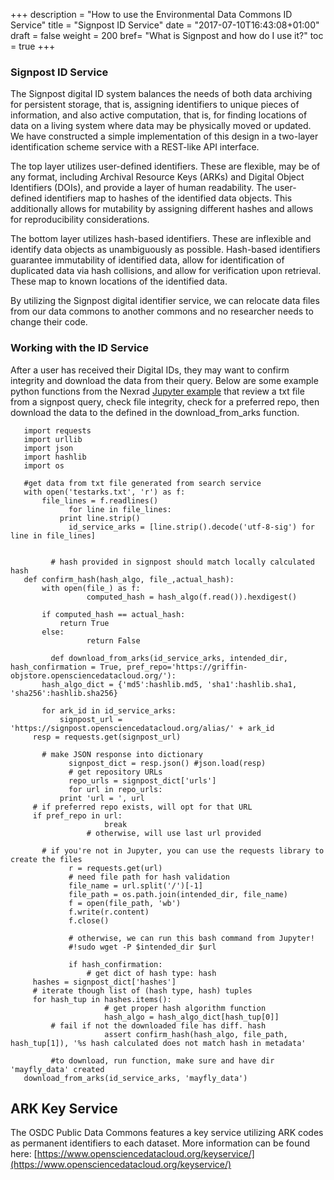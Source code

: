+++
description = "How to use the Environmental Data Commons ID Service"
title = "Signpost ID Service"
date = "2017-07-10T16:43:08+01:00"
draft = false
weight = 200
bref= "What is Signpost and how do I use it?"
toc = true
+++

### Signpost ID Service


The Signpost digital ID system balances the needs of both data archiving for persistent storage, that is, assigning identifiers to unique pieces of information, and also active computation, that is, for finding locations of data on a living system where data may be physically moved or updated. We have constructed a simple implementation of this design in a two-layer identification scheme service with a REST-like API interface.

The top layer utilizes user-defined identifiers. These are flexible, may be of any format, including Archival Resource Keys (ARKs) and Digital Object Identifiers (DOIs), and provide a layer of human readability.  The user-defined identifiers map to hashes of the identified data objects. This additionally allows for mutability by assigning different hashes and allows for reproducibility considerations.

The bottom layer utilizes hash-based identifiers. These are inflexible and identify data objects as unambiguously as possible. Hash-based identifiers guarantee immutability of identified data, allow for identification of duplicated data via hash collisions, and allow for verification upon retrieval. These map to known locations of the identified data.

By utilizing the Signpost digital identifier service, we can relocate data files from our data commons to another commons and no researcher needs to change their code.


### Working with the ID Service

After a user has received their Digital IDs, they may want to confirm integrity and download the data from their query.   Below are some example python functions from the Nexrad [Jupyter example](../python/) that review a txt file from a signpost query, check file integrity, check for a preferred repo, then download the data to the defined in the download_from_arks function.  

```    
   import requests
   import urllib
   import json
   import hashlib
   import os

   #get data from txt file generated from search service
   with open('testarks.txt', 'r') as f:
       file_lines = f.readlines()
             for line in file_lines:
           print line.strip() 
             id_service_arks = [line.strip().decode('utf-8-sig') for line in file_lines]


         # hash provided in signpost should match locally calculated hash
   def confirm_hash(hash_algo, file_,actual_hash):
       with open(file_) as f:
                 computed_hash = hash_algo(f.read()).hexdigest()
 
       if computed_hash == actual_hash:
           return True
       else:
                 return False
    
         def download_from_arks(id_service_arks, intended_dir, hash_confirmation = True, pref_repo='https://griffin-objstore.opensciencedatacloud.org/'):
       hash_algo_dict = {'md5':hashlib.md5, 'sha1':hashlib.sha1, 'sha256':hashlib.sha256}

       for ark_id in id_service_arks:
           signpost_url = 'https://signpost.opensciencedatacloud.org/alias/' + ark_id
     resp = requests.get(signpost_url)         
        
       # make JSON response into dictionary
             signpost_dict = resp.json() #json.load(resp)
             # get repository URLs
             repo_urls = signpost_dict['urls']
             for url in repo_urls:
           print 'url = ', url
     # if preferred repo exists, will opt for that URL
     if pref_repo in url:
                     break
                 # otherwise, will use last url provided

       # if you're not in Jupyter, you can use the requests library to create the files
             r = requests.get(url)
             # need file path for hash validation
             file_name = url.split('/')[-1]
             file_path = os.path.join(intended_dir, file_name)
             f = open(file_path, 'wb')
             f.write(r.content)
             f.close()
        
             # otherwise, we can run this bash command from Jupyter!
             #!sudo wget -P $intended_dir $url
       
             if hash_confirmation:
                 # get dict of hash type: hash
     hashes = signpost_dict['hashes']
     # iterate though list of (hash type, hash) tuples
     for hash_tup in hashes.items():
                     # get proper hash algorithm function
                     hash_algo = hash_algo_dict[hash_tup[0]]
         # fail if not the downloaded file has diff. hash
                     assert confirm_hash(hash_algo, file_path, hash_tup[1]), '%s hash calculated does not match hash in metadata'

         #to download, run function, make sure and have dir 'mayfly_data' created
   download_from_arks(id_service_arks, 'mayfly_data')

```


ARK Key Service
------------------------

The OSDC Public Data Commons features a key service utilizing ARK codes as permanent identifiers to each dataset.  More information can be found here: [https://www.opensciencedatacloud.org/keyservice/](https://www.opensciencedatacloud.org/keyservice/)